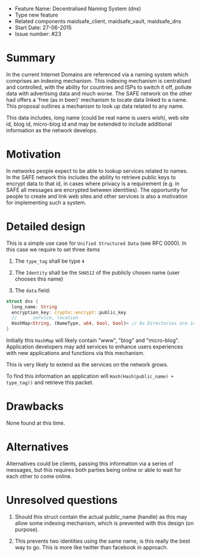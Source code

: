 - Feature Name: Decentralised Naming System (dns)
- Type new feature
- Related components maidsafe_client, maidsafe_vault, maidsafe_dns
- Start Date: 27-06-2015
- Issue number: #23

# Summary

In the current Internet Domains are referenced via a naming system which comprises an indexing mechanism. This indexing mechanism is centralised and controlled, with the ability for countries and ISPs to switch it off, pollute data with advertising data and much worse. The SAFE network on the other had offers a 'free (as in beer)' mechanism to locate data linked to a name. This proposal outlines a mechanism to look up data related to any name.

This data includes, long name (could be real name is users wish), web site id, blog id, micro-blog id and may be extended to include additional information as the network develops.

# Motivation

In networks people expect to be able to lookup services related to names. In the SAFE network this includes the ability to retrieve public keys to encrypt data to that id, in cases where privacy is a requirement (e.g. in SAFE all messages are encrypted between identities). The opportunity for people to create and link web sites and other services is also a motivation for implementing such a system.

# Detailed design

This is a simple use case for `Unified Structured Data` (see RFC 0000). In this case we require to set three items

1. The `type_tag` shall be type `4`

2. The `Identity` shall be the `SHA512` of the publicly chosen name (user chooses this name)

3. The `data` field:

```rust
struct dns {
  long_name: String
  encryption_key: crypto::encrypt::public_key
  //      service, location
  HashMap<String, (NameType, u64, bool, bool)> // As Directories are identified by a tuple of 4 parameters (NameType, tag, if private/encrypted, if versioned) it makes sense to have the 4 identifies stored for better scalability.
}
```


Initially this `HashMap` will likely contain "www", "blog" and "micro-blog". Application developers may add services to enhance
users experiences with new applications and functions via this mechanism.

This is very likely to extend as the services on the network grows.

To find this information an application will `Hash(Hash(public_name) + type_tag))` and retrieve this packet.

# Drawbacks

None found at this time.

# Alternatives

Alternatives could be clients, passing this information via a series of messages, but this requires both parties being online or able to wait for each other to come online.

# Unresolved questions

1. Should this struct contain the actual public_name (handle) as this may allow some indexing mechanism, which is prevented with this design (on purpose).

2. This prevents two identities using the same name, is this really the best way to go. This is more like twitter than facebook in approach.
